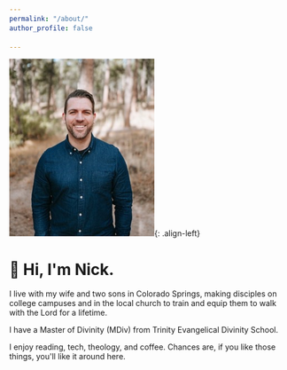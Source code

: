 ```yaml
---
permalink: "/about/"
author_profile: false

---
```

![image-left](/assets/images/nicksm.jpeg){: .align-left}

# 👋 Hi, I'm Nick.

I live with my wife and two sons in Colorado Springs, making disciples on college campuses and in the local church to train and equip them to walk with the Lord for a lifetime.

I have a Master of Divinity (MDiv) from Trinity Evangelical Divinity School.

I enjoy reading, tech, theology, and coffee. Chances are, if you like those things, you'll like it around here.
